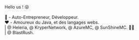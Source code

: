 Hello us ! 😝
<br>
<br>
👀 - Auto-Entrepreneur, Développeur. <br>
❤️ - Amoureux du Java, et des langages webs.
<br>
| @ Heleria, @ KryperNetwork, @ AzureMC, @ SunShineMC. 🏴‍☠️
<br>
| @ BlastRush.<br>
<br><br>